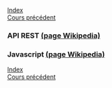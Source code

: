 [Index](./index.md)  
[Cours précédent](./cours_4.md)

### API REST [(page Wikipedia)](https://fr.wikipedia.org/wiki/Representational_state_transfer)

### Javascript [(page Wikipedia)](https://fr.wikipedia.org/wiki/JavaScript)

[Index](./index.md)  
[Cours précédent](./cours_4.md)
